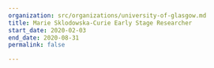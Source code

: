 ```yaml
---
organization: src/organizations/university-of-glasgow.md
title: Marie Sklodowska-Curie Early Stage Researcher
start_date: 2020-02-03
end_date: 2020-08-31
permalink: false

---
```

